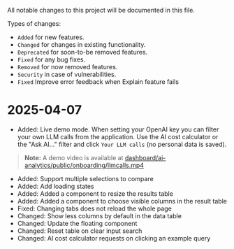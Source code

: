 All notable changes to this project will be documented in this file.

Types of changes:

- `Added` for new features.
- `Changed` for changes in existing functionality.
- `Deprecated` for soon-to-be removed features.
- `Fixed` for any bug fixes.
- `Removed` for now removed features.
- `Security` in case of vulnerabilities.
- `Fixed` Improve error feedback when Explain feature fails

2025-04-07
==========

- Added: Live demo mode. When setting your OpenAI key you can filter your own LLM calls from the application. Use the AI cost calculator or the "Ask AI..." filter and click `Your LLM calls` (no personal data is saved).

> **Note:** A demo video is available at [dashboard/ai-analytics/public/onboarding/llmcalls.mp4](dashboard/ai-analytics/public/onboarding/llmcalls.mp4)

- Added: Support multiple selections to compare
- Added: Add loading states
- Added: Added a component to resize the results table
- Added: Added a component to choose visible columns in the result table
- Fixed: Changing tabs does not reload the whole page
- Changed: Show less columns by default in the data table
- Changed: Update the floating component
- Changed: Reset table on clear input search
- Changed: AI cost calculator requests on clicking an example query

